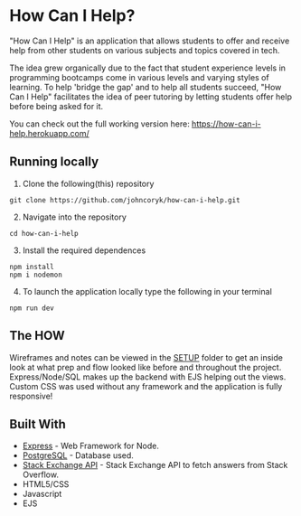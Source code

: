 # How Can I Help?

"How Can I Help" is an application that allows students to offer and receive
help from other students on various subjects and topics covered in tech.

The idea grew organically due to the fact that student experience levels in
programming bootcamps come in various levels and varying styles of learning.
To help 'bridge the gap' and to help all students succeed, "How Can I Help"
facilitates the idea of peer tutoring by letting students offer help before
being asked for it.

You can check out the full working version here: https://how-can-i-help.herokuapp.com/

## **Running locally**

1. Clone the following(this) repository

```
git clone https://github.com/johncoryk/how-can-i-help.git
```

2. Navigate into the repository

```
cd how-can-i-help
```

3. Install the required dependences

```
npm install
npm i nodemon
```

4. To launch the application locally type the following in your terminal

```
npm run dev
```

## The HOW

Wireframes and notes can be viewed in the [SETUP](https://github.com/johncoryk/how-can-i-help/tree/main/setup) folder to get an inside look at what prep and flow looked like before and throughout the project. Express/Node/SQL makes up the backend with EJS helping out the views. Custom CSS was used without any framework and the application is fully responsive!

## Built With

- [Express](https://expressjs.com/) - Web Framework for Node.
- [PostgreSQL](https://www.postgresql.org/) - Database used.
- [Stack Exchange API](https://api.stackexchange.com/) - Stack Exchange API to fetch answers from Stack Overflow.
- HTML5/CSS
- Javascript
- EJS
